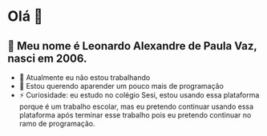 <h1>Olá 👋</h1>

<h2>👦 Meu nome é Leonardo Alexandre de Paula Vaz, nasci em 2006.</h2>

- 🔭 Atualmente eu não estou trabalhando
- 🌱 Estou querendo aparender um pouco mais de programação
- ⚡ Curiosidade: eu estudo no colégio Sesi, estou usando essa plataforma porque é um trabalho escolar, mas eu pretendo continuar usando essa plataforma após terminar esse trabalho pois eu pretendo continuar no ramo de programação.
